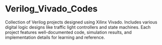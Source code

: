 # Verilog_Vivado_Codes
Collection of Verilog projects designed using Xilinx Vivado. Includes various digital logic designs like traffic light controllers and state machines. Each project features well-documented code, simulation results, and implementation details for learning and reference.
